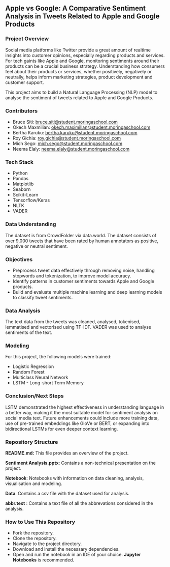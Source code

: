 ## Apple vs Google: A Comparative Sentiment Analysis in Tweets Related to Apple and Google Products
### Project Overview
Social media platforms like Twitter provide a great amount of realtime insights into customer opinions, especially regarding products and services. For tech gaints like Apple and Google, monitoring sentiments around their products can be a crucial business strategy. Understanding how consumers feel about their products or services, whether positively, negatively or neutrally, helps inform marketing strategies, product development and customer support.

This project aims to build a Natural Language Processing (NLP) model to analyse the sentiment of tweets related to Apple and Google Products.
### Contributors
* Bruce Siti: bruce.siti@student.moringaschool.com
* Okech Maxmilian: okech.maximillan@student.moringaschool.com
* Bertha Karuku: bertha.karuku@student.moringaschool.com
* Roy Gichia: roy.gichia@student.moringaschool.com
* Mich Sego: mich.sego@student.moringaschool.com
* Neema Elaly: neema.elaly@student.moringaschool.com
### Tech Stack
* Python
* Pandas
* Matplotlib
* Seaborn
* Scikit-Learn
* Tensorflow/Keras
* NLTK
* VADER
### Data Understanding
The dataset is from CrowdFolder via data.world. The dataset consists of over 9,000 tweets that have been rated by human annotators as positive, negative or neutral sentiment.
### Objectives
* Preprocess tweet data effectively through removing noise, handling stopwords and tokenization, to improve model accuracy.
* Identify patterns in customer sentiments towards Apple and Google products.
* Build and evaluate multiple machine learning and deep learning models to classify tweet sentiments.

### Data Analysis
The text data from the tweets was cleaned, analysed, tokenised, lemmatised and vectorised using TF-IDF. VADER was used to analyse sentiments of the text.
### Modeling
For this project, the following models were trained:
* Logistic Regression
* Random Forest
* Multiclass Neural Network
* LSTM - Long-short Term Memory
### Conclusion/Next Steps
LSTM demonstrated the highest effectiveness in understanding language in a better way, making it the most suitable model for sentiment analysis on social media text. Future enhancements could include more training data, use of pre-trained embeddings like GloVe or BERT, or expanding into bidirectional LSTMs for even deeper context learning.
### Repository Structure
**README.md:** This file provides an overview of the project.

**Sentiment Analysis.pptx**: Contains a non-technical presentation on the project.

**Notebook**: Notebooks with information on data cleaning, analysis, visualisation and modeling.

**Data**: Contains a csv file with the dataset used for analysis.

**abbr.text** : Contains a text file of all the abbrevations considered in the analysis.
### How to Use This Repository
* Fork the repository.
* Clone the repository.
* Navigate to the project directory.
* Download and install the necessary dependencies.
* Open and run the notebook in an IDE of your choice. **Jupyter Notebooks** is recommended.

